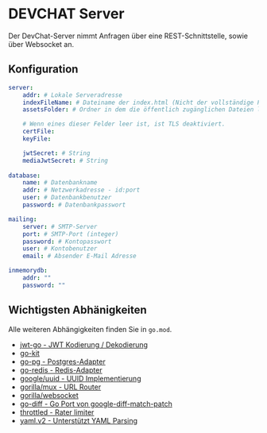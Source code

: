 # DEVCHAT Server

Der DevChat-Server nimmt Anfragen über eine REST-Schnittstelle, sowie über Websocket an.

## Konfiguration

```yaml
server:
    addr: # Lokale Serveradresse
    indexFileName: # Dateiname der index.html (Nicht der vollständige Pfad)
    assetsFolder: # Ordner in dem die öffentlich zugänglichen Dateien liegen.

    # Wenn eines dieser Felder leer ist, ist TLS deaktiviert.
    certFile:
    keyFile:

    jwtSecret: # String
    mediaJwtSecret: # String
  
database:
    name: # Datenbankname
    addr: # Netzwerkadresse - id:port
    user: # Datenbankbenutzer
    password: # Datenbankpasswort

mailing:
    server: # SMTP-Server
    port: # SMTP-Port (integer)
    password: # Kontopasswort
    user: # Kontobenutzer
    email: # Absender E-Mail Adresse

inmemorydb:
    addr: ""
    password: ""
```

## Wichtigsten Abhänigkeiten

Alle weiteren Abhängigkeiten finden Sie in `go.mod`.

- [jwt-go - JWT Kodierung / Dekodierung](github.com/dgrijalva/jwt-go)
- [go-kit](github.com/go-kit/kit)
- [go-pg - Postgres-Adapter](github.com/go-pg/pg/v9)
- [go-redis - Redis-Adapter](github.com/go-redis/redis)
- [google/uuid - UUID Implementierung](github.com/google/uuid)
- [gorilla/mux - URL Router](github.com/gorilla/mux)
- [gorilla/websocket](github.com/gorilla/websocket)
- [go-diff - Go Port von google-diff-match-patch](github.com/sergi/go-diff)
- [throttled - Rater limiter](github.com/throttled/throttled)
- [yaml.v2 - Unterstützt YAML Parsing](gopkg.in/yaml.v2)
